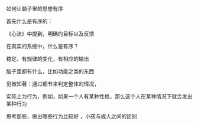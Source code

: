 如何让脑子里的思想有序


首先什么是有序的：

《心流》中提到，明确的目标以及反馈


在真实的系统中，什么是有序？

稳定、有规律的变化，有相应的输出



脑子里都有什么，比如功能之类的东西



见微知著：通过细节来判定整体的情况，

实际上为行为，例如，如果一个人有某种性格，那么这个人在某种情况下就会发出某种行为

思考那些，做出哪些行为比较好 ，小孩与成人之间的区别



